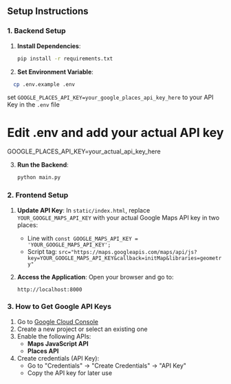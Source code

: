 ## Setup Instructions

### 1. Backend Setup

1. **Install Dependencies**:
    
    ```bash
    pip install -r requirements.txt
    ```
    
2. **Set Environment Variable**:
  ```bash
	cp .env.example .env
  ```
  set `GOOGLE_PLACES_API_KEY=your_google_places_api_key_here` to your API Key in the `.env` file




# Edit .env and add your actual API key
GOOGLE_PLACES_API_KEY=your_actual_api_key_here

3. **Run the Backend**:
    
    ```bash
    python main.py
    ```
    

### 2. Frontend Setup

1. **Update API Key**: In `static/index.html`, replace `YOUR_GOOGLE_MAPS_API_KEY` with your actual Google Maps API key in two places:
    
    - Line with `const GOOGLE_MAPS_API_KEY = 'YOUR_GOOGLE_MAPS_API_KEY';`
    - Script tag: `src="https://maps.googleapis.com/maps/api/js?key=YOUR_GOOGLE_MAPS_API_KEY&callback=initMap&libraries=geometry"`
2. **Access the Application**: Open your browser and go to:
    
    ```
    http://localhost:8000
    ```

### 3. How to Get Google API Keys

1. Go to [Google Cloud Console](https://console.cloud.google.com/)
2. Create a new project or select an existing one
3. Enable the following APIs:
    - **Maps JavaScript API**
    - **Places API**
4. Create credentials (API Key):
    - Go to "Credentials" → "Create Credentials" → "API Key"
    - Copy the API key for later use